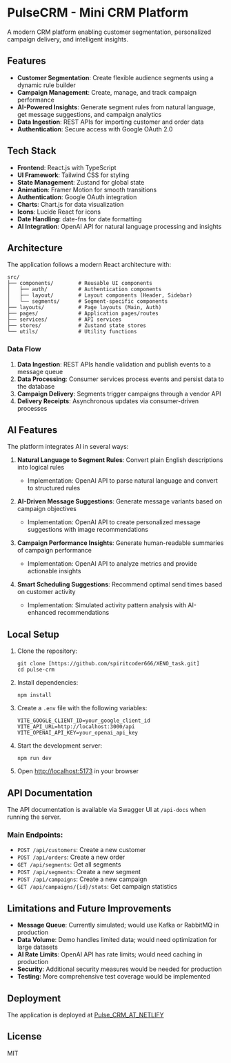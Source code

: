 # PulseCRM - Mini CRM Platform

A modern CRM platform enabling customer segmentation, personalized campaign delivery, and intelligent insights.

## Features

- **Customer Segmentation**: Create flexible audience segments using a dynamic rule builder
- **Campaign Management**: Create, manage, and track campaign performance
- **AI-Powered Insights**: Generate segment rules from natural language, get message suggestions, and campaign analytics
- **Data Ingestion**: REST APIs for importing customer and order data
- **Authentication**: Secure access with Google OAuth 2.0

## Tech Stack

- **Frontend**: React.js with TypeScript
- **UI Framework**: Tailwind CSS for styling
- **State Management**: Zustand for global state
- **Animation**: Framer Motion for smooth transitions
- **Authentication**: Google OAuth integration
- **Charts**: Chart.js for data visualization
- **Icons**: Lucide React for icons
- **Date Handling**: date-fns for date formatting
- **AI Integration**: OpenAI API for natural language processing and insights

## Architecture

The application follows a modern React architecture with:

```
src/
├── components/        # Reusable UI components
│   ├── auth/          # Authentication components
│   ├── layout/        # Layout components (Header, Sidebar)
│   └── segments/      # Segment-specific components
├── layouts/           # Page layouts (Main, Auth)
├── pages/             # Application pages/routes
├── services/          # API services
├── stores/            # Zustand state stores
└── utils/             # Utility functions
```

### Data Flow

1. **Data Ingestion**: REST APIs handle validation and publish events to a message queue
2. **Data Processing**: Consumer services process events and persist data to the database
3. **Campaign Delivery**: Segments trigger campaigns through a vendor API
4. **Delivery Receipts**: Asynchronous updates via consumer-driven processes

## AI Features

The platform integrates AI in several ways:

1. **Natural Language to Segment Rules**: Convert plain English descriptions into logical rules
   - Implementation: OpenAI API to parse natural language and convert to structured rules

2. **AI-Driven Message Suggestions**: Generate message variants based on campaign objectives
   - Implementation: OpenAI API to create personalized message suggestions with image recommendations

3. **Campaign Performance Insights**: Generate human-readable summaries of campaign performance
   - Implementation: OpenAI API to analyze metrics and provide actionable insights

4. **Smart Scheduling Suggestions**: Recommend optimal send times based on customer activity
   - Implementation: Simulated activity pattern analysis with AI-enhanced recommendations

## Local Setup

1. Clone the repository:
   ```
   git clone [https://github.com/spiritcoder666/XENO_task.git]
   cd pulse-crm
   ```

2. Install dependencies:
   ```
   npm install
   ```

3. Create a `.env` file with the following variables:
   ```
   VITE_GOOGLE_CLIENT_ID=your_google_client_id
   VITE_API_URL=http://localhost:3000/api
   VITE_OPENAI_API_KEY=your_openai_api_key
   ```

4. Start the development server:
   ```
   npm run dev
   ```

5. Open [http://localhost:5173](http://localhost:5173) in your browser

## API Documentation

The API documentation is available via Swagger UI at `/api-docs` when running the server.

### Main Endpoints:

- `POST /api/customers`: Create a new customer
- `POST /api/orders`: Create a new order
- `GET /api/segments`: Get all segments
- `POST /api/segments`: Create a new segment
- `POST /api/campaigns`: Create a new campaign
- `GET /api/campaigns/{id}/stats`: Get campaign statistics

## Limitations and Future Improvements

- **Message Queue**: Currently simulated; would use Kafka or RabbitMQ in production
- **Data Volume**: Demo handles limited data; would need optimization for large datasets
- **AI Rate Limits**: OpenAI API has rate limits; would need caching in production
- **Security**: Additional security measures would be needed for production
- **Testing**: More comprehensive test coverage would be implemented

## Deployment

The application is deployed at [Pulse_CRM_AT_NETLIFY](https://minicrmplatform.netlify.app/)

## License

MIT

